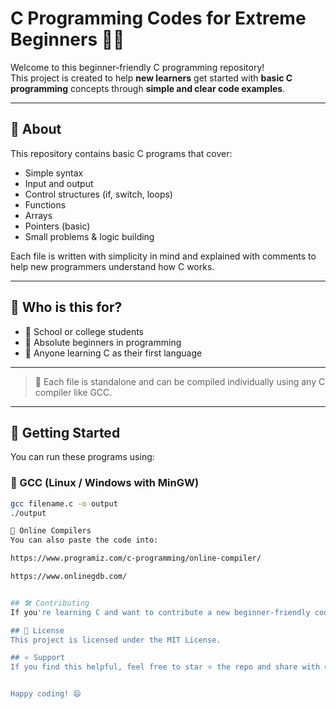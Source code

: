 # C Programming Codes for Extreme Beginners 👨‍💻

Welcome to this beginner-friendly C programming repository!  
This project is created to help **new learners** get started with **basic C programming** concepts through **simple and clear code examples**.

---

## 📘 About

This repository contains basic C programs that cover:

- Simple syntax
- Input and output
- Control structures (if, switch, loops)
- Functions
- Arrays
- Pointers (basic)
- Small problems & logic building

Each file is written with simplicity in mind and explained with comments to help new programmers understand how C works.

---

## 🧠 Who is this for?

- 📌 School or college students
- 📌 Absolute beginners in programming
- 📌 Anyone learning C as their first language

---


> 📄 Each file is standalone and can be compiled individually using any C compiler like GCC.

---

## 🚀 Getting Started

You can run these programs using:

### 🔧 GCC (Linux / Windows with MinGW)

```bash
gcc filename.c -o output
./output

🧪 Online Compilers
You can also paste the code into:

https://www.programiz.com/c-programming/online-compiler/

https://www.onlinegdb.com/


## 🛠️ Contributing
If you're learning C and want to contribute a new beginner-friendly code snippet, feel free to fork and pull request!

## 📄 License
This project is licensed under the MIT License.

## ⭐ Support
If you find this helpful, feel free to star ⭐ the repo and share with others who are starting their programming journey!


Happy coding! 😄
